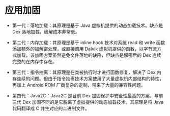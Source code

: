 # 应用加固

- 第一代：落地加载：其原理是基于 Java 虚拟机提供的动态加载技术。缺点是 Dex 落地加载，破解成本非常低。

- 第二代：内存加载：其原理是基于 inline hook 技术对系统 read 和 write 函数添加额外的加解密处理，或直接调用 Dalvik 虚拟机提供的函数，以字节流方式加载。该加固方案虽然避免文件落地的缺陷，但缺点是解密后的 Dex 连续完整的在内存中存在。

- 第三代：指令抽离：其原理是在类被执行时才进行函数修复，解决了 Dex 内存连续的问题。但由于指令抽离技术方案使用了大量虚拟机内部结构的特性，再加上 Android ROM 厂商复杂的定制，带来了大量的兼容性问题。

- 第四代：Java2C：Java2C 是目前 Dex 加固保护中安全性最高的方案，与前三代 Dex 加固不同的是它脱离了虚拟提供的动态加载技术。其原理是将 Java 代码翻译成 C 并生对应的二进制文件。
